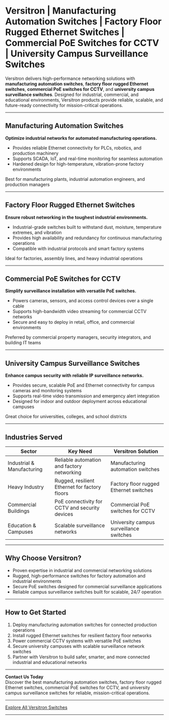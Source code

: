 # Versitron | Manufacturing Automation Switches | Factory Floor Rugged Ethernet Switches | Commercial PoE Switches for CCTV | University Campus Surveillance Switches

Versitron delivers high-performance networking solutions with **manufacturing automation switches**, **factory floor rugged Ethernet switches**, **commercial PoE switches for CCTV**, and **university campus surveillance switches**. Designed for industrial, commercial, and educational environments, Versitron products provide reliable, scalable, and future-ready connectivity for mission-critical operations.

---

## Manufacturing Automation Switches

**Optimize industrial networks for automated manufacturing operations.**

- Provides reliable Ethernet connectivity for PLCs, robotics, and production machinery  
- Supports SCADA, IoT, and real-time monitoring for seamless automation  
- Hardened design for high-temperature, vibration-prone factory environments

Best for manufacturing plants, industrial automation engineers, and production managers

---

## Factory Floor Rugged Ethernet Switches

**Ensure robust networking in the toughest industrial environments.**

- Industrial-grade switches built to withstand dust, moisture, temperature extremes, and vibration  
- Provides high availability and redundancy for continuous manufacturing operations  
- Compatible with industrial protocols and smart factory systems

Ideal for factories, assembly lines, and heavy industrial operations

---

## Commercial PoE Switches for CCTV

**Simplify surveillance installation with versatile PoE switches.**

- Powers cameras, sensors, and access control devices over a single cable  
- Supports high-bandwidth video streaming for commercial CCTV networks  
- Secure and easy to deploy in retail, office, and commercial environments

Preferred by commercial property managers, security integrators, and building IT teams

---

## University Campus Surveillance Switches

**Enhance campus security with reliable IP surveillance networks.**

- Provides secure, scalable PoE and Ethernet connectivity for campus cameras and monitoring systems  
- Supports real-time video transmission and emergency alert integration  
- Designed for indoor and outdoor deployment across educational campuses

Great choice for universities, colleges, and school districts

---

## Industries Served

| Sector                        | Key Need                                          | Versitron Solution                           |
|-------------------------------|---------------------------------------------------|----------------------------------------------|
| Industrial & Manufacturing    | Reliable automation and factory networking       | Manufacturing automation switches            |
| Heavy Industry                | Rugged, resilient Ethernet for factory floors   | Factory floor rugged Ethernet switches       |
| Commercial Buildings          | PoE connectivity for CCTV and security devices  | Commercial PoE switches for CCTV             |
| Education & Campuses          | Scalable surveillance networks                   | University campus surveillance switches      |

---

## Why Choose Versitron?

- Proven expertise in industrial and commercial networking solutions  
- Rugged, high-performance switches for factory automation and industrial environments  
- Secure PoE switches designed for commercial surveillance applications  
- Reliable campus surveillance switches built for scalable, 24/7 operation

---

## How to Get Started

1. Deploy manufacturing automation switches for connected production operations  
2. Install rugged Ethernet switches for resilient factory floor networks  
3. Power commercial CCTV systems with versatile PoE switches  
4. Secure university campuses with scalable surveillance network switches  
5. Partner with Versitron to build safer, smarter, and more connected industrial and educational networks

---

**Contact Us Today**  
Discover the best manufacturing automation switches, factory floor rugged Ethernet switches, commercial PoE switches for CCTV, and university campus surveillance switches for reliable, mission-critical operations.

---

[Explore All Versitron Switches](https://www.versitron.com/collections/fiber-optic-network-switches)

---
